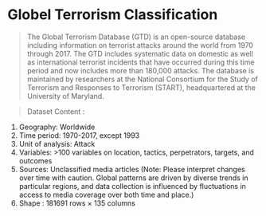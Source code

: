 # Globel Terrorism Classification
> The Global Terrorism Database (GTD) is an open-source database including information on terrorist attacks around the world from 1970 through 2017. The GTD includes systematic data on domestic as well as international terrorist incidents that have occurred during this time period and now includes more than 180,000 attacks. The database is maintained by researchers at the National Consortium for the Study of Terrorism and Responses to Terrorism (START), headquartered at the University of Maryland.

> Dataset Content :
  1.  Geography: Worldwide
  2.  Time period: 1970-2017, except 1993
  3. Unit of analysis: Attack
  4. Variables: >100 variables on location, tactics, perpetrators, targets, and outcomes
  5. Sources: Unclassified media articles (Note: Please interpret changes over time with caution. Global patterns are driven by diverse trends in particular regions, and data collection is influenced by fluctuations in access to media coverage over both time and place.)
  6. Shape : 181691 rows × 135 columns
